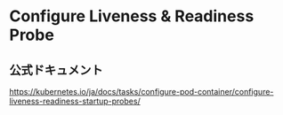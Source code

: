 # Configure Liveness & Readiness Probe










## 公式ドキュメント

https://kubernetes.io/ja/docs/tasks/configure-pod-container/configure-liveness-readiness-startup-probes/